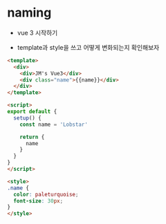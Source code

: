 # naming

- vue 3 시작하기

- template과 style을 쓰고 어떻게 변화되는지 확인해보자

```html
<template>
  <div>
    <div>JM's Vue3</div>
    <div class="name">{{name}}</div>
  </div>
</template>

<script>
export default {
  setup() {
    const name = 'Lobstar'

    return {
      name
    }
  }
}
</script>

<style>
.name {
  color: paleturquoise;
  font-size: 30px;
}
</style>
```
